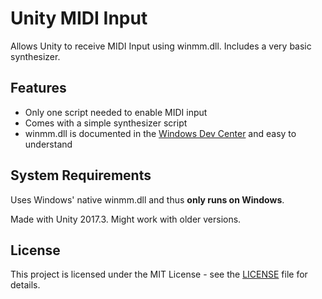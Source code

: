 # Unity MIDI Input
Allows Unity to receive MIDI Input using winmm.dll. Includes a very basic synthesizer.

## Features
- Only one script needed to enable MIDI input
- Comes with a simple synthesizer script
- winmm.dll is documented in the [Windows Dev Center](https://msdn.microsoft.com/en-us/library/windows/desktop/dd757277(v=vs.85).aspx) and easy to understand

## System Requirements
Uses Windows' native winmm.dll and thus <b>only runs on Windows</b>.

Made with Unity 2017.3. Might work with older versions.

## License
This project is licensed under the MIT License - see the [LICENSE](LICENSE) file for details.
